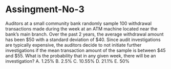 # Assingment-No-3

Auditors at a small community bank randomly sample 100 withdrawal transactions made during the week at an ATM machine located near the bank’s main branch. Over the past 2 years, the average withdrawal amount has been $50 with a standard deviation of $40. Since audit investigations are typically expensive, the auditors decide to not initiate further investigations if the mean transaction amount of the sample is between $45 and $55. What is the probability that in any given week, there will be an investigation?
A.	1.25%
B.	2.5%
C.	10.55%
D.	21.1%
E.	50%
